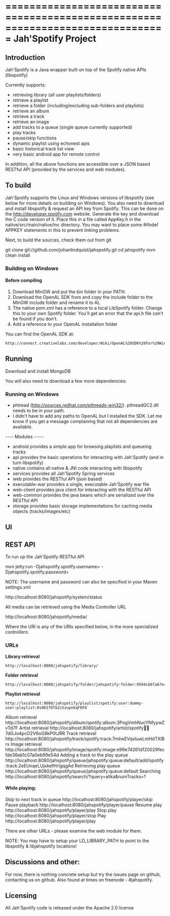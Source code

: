===============================================================================
Jah'Spotify Project
===============================================================================

## Introduction

Jah'Spotify is a Java wrapper built on top of the Spotify native APIs (libspotify)

Currently supports:

* retrieving library (all user playlists/folders)
* retrieve a playlist
* retrieve a folder (including/excluding sub-folders and playlists)
* retrieve an album
* retrieve a track
* retrieve an image
* add tracks to a queue (single queue currently supported)
* play tracks
* pause/skip functions
* dynamic playlist using echonest apis
* basic historical track list view
* very basic android app for remote control

In addition, all the above functions are accessible over a JSON based RESTful API (provided by the services and web
modules).

## To build

Jah'Spotify supports the Linux and Windows versions of libspotify (see below for more details on building on Windows).
You also need to download and install libspotify & request an API key from Spotify.  This can be done
on the http://developer.spotify.com website.  Generate the key and download the C code version of it.  Place this
in a file called AppKey.h in the native/src/main/native/inc directory.  You may want to place some #ifndef APPKEY
statements in this to prevent linking problems.

Next, to build the sources, check them out from git

git clone git://github.com/johanlindquist/jahspotify.git
cd jahspotify
mvn clean install

### Building on Windows

#### Before compiling

1. Download MinGW and put the bin folder in your PATH.
2. Download the OpenAL SDK from and copy the include folder to the MinGW include folder and rename it to AL
3. The native pom.xml has a reference to a local LibSpotify folder. Change this to your own Spotify folder. You'll get an error that the api.h file can't be found if you don't.
4. Add a reference to your OpenAL installation folder

You can find the OpenAL SDK at:

    http://connect.creativelabs.com/developer/Wiki/OpenAL%20SDK%20for%20Windows.aspx

## Running

Download and install MongoDB

You will also need to download a few more dependencies:

### Running on Windows

- phtread (http://sources.redhat.com/pthreads-win32/). pthreadGC2.dll needs to be in your path.
- I didn't have to add any paths to OpenAL but I installed the SDK. Let me know if you get a message complaining that not all dependencies are available.

---- Modules -----

* android
  provides a simple app for browsing playlists and queueing tracks
* api
  provides the basic operations for interacting with Jah'Spotify (and in turn libspotify)
* native
  contains all native & JNI code interacting with libspotify
* services
  provides all Jah'Spotify Spring services
* web
  provides the RESTful API (json based)
* executable-war
  provides a single, executable Jah'Spotify war file
* web-client
  provides java client for interacting with the RESTful API
* web-common
  provides the java beans which are serialized over the RESTful API
* storage
  provides basic storage implementations for caching media objects (tracks/images/etc)

## UI

## REST API

To run up the Jah'Spotify RESTful API

mvn jetty:run -Djahspotify.spotify.username=<your username> -Djahspotify.spotify.password=<your password>

NOTE: The username and password can also be specified in your Maven settings.xml

http://localhost:8080/jahspotify/system/status

All media can be retrieved using the Media Controller URL

http://localhost:8080/jahspotify/media/<URI>

Where the URI is any of the URIs specified below, in the more specialized controllers:

### URLs

__Library retrieval__

    http://localhost:8080/jahspotify/library/

__Folder retrieval__

    http://localhost:8080/jahspotify/folder/jahspotify:folder:9594c66fa67e43ca

__Playlist retrieval__

    http://localhost:8080/jahspotify/playlist/spotify:user:dummy-user:playlist:0s8KIfDTmZz5zupnkqF6FO

Album retrieval
    http://localhost:8080/jahspotify/album/spotify:album:3PogVmhNucYNfyywZvTd7F
Artist retrieval
    http://localhost:8080/jahspotify/artist/spotify:artist:7dGJo4pcD2V6oG8kP0tJRR
Track retrieval
    http://localhost:8080/jahspotify/track/spotify:track:7mliwEVqxIuwLmHdTXlBrx
Image retrieval
    http://localhost:8080/jahspotify/image/spotify:image:e99e74261d120029fecfde36ab1c07a0eb99e54d
Adding a track to the play queue
    http://localhost:8080/jahspotify/queue/jahspotify:queue:default/add/spotify:track:2eEUnqeLUjxkefHrIgqgAd
Retrieving play queue
    http://localhost:8080/jahspotify/queue/jahspotify:queue:default
Searching
    http://localhost:8080/jahspotify/search/?query=alika&numTracks=1

#### While playing:

Skip to next track in queue
    http://localhost:8080/jahspotify/player/skip
Pause playback
    http://localhost:8080/jahspotify/player/pause
Resume play
    http://localhost:8080/jahspotify/player/play
Stop play
    http://localhost:8080/jahspotify/player/stop
Play
    http://localhost:8080/jahspotify/player/play

There are other URLs - please examine the web module for them.

NOTE: You may have to setup your LD_LIBRARY_PATH to point to the libspotify & libjahspotify locations!

## Discussions and other:

For now, there is nothing concrete setup but try the issues page on github, contacting us on github.  Also found at times
on freenode - #jahspotify.

## Licensing

All Jah'Spotify code is released under the Apache 2.0 license

